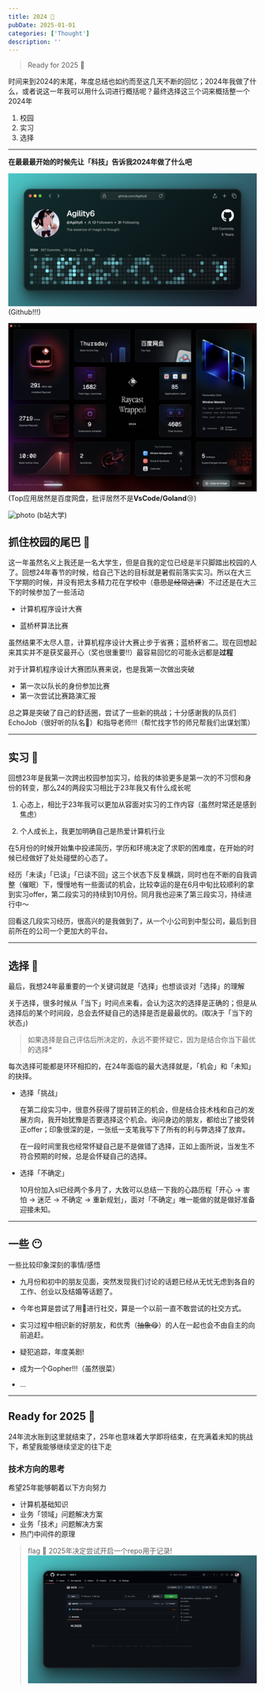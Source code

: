 ```yaml
---
title: 2024 💃
pubDate: 2025-01-01
categories: ['Thought']
description: ''
---
```


> Ready for 2025 💃

时间来到2024的末尾，年度总结也如约而至这几天不断的回忆；2024年我做了什么，或者说这一年我可以用什么词进行概括呢？最终选择这三个词来概括整一个2024年

1. 校园
2. 实习
3. 选择

---

**在最最最开始的时候先让「科技」告诉我2024年做了什么吧**

![photo](../assets/2024/01.png)
(Github!!!)

![photo](../assets/2024/03.png)
(Top应用居然是百度网盘，批评居然不是**VsCode/Goland**😢)

![photo](../assets/2024/02.png)
(b站大学)

## 抓住校园的尾巴 🎉

这一年虽然名义上我还是一名大学生，但是自我的定位已经是半只脚踏出校园的人了。回想24年春节的时候，给自己下达的目标就是暑假前落实实习。所以在大三下学期的时候，并没有把太多精力花在学校中（~~意思是经常逃课~~）不过还是在大三下的时候参加了一些活动

- 计算机程序设计大赛

- 蓝桥杯算法比赛

虽然结果不太尽人意，计算机程序设计大赛止步于省赛；蓝桥杯省二。现在回想起来其实并不是获奖最开心（奖也很重要‼️）最容易回忆的可能永远都是**过程**

对于计算机程序设计大赛团队赛来说，也是我第一次做出突破

- 第一次以队长的身份参加比赛
- 第一次尝试比赛路演汇报

总之算是突破了自己的舒适圈，尝试了一些新的挑战；十分感谢我的队员们EchoJob（很好听的队名🌱）和指导老师!!!（帮忙找字节的师兄帮我们出谋划策）

---

## 实习 💼

回想23年是我第一次跨出校园参加实习，给我的体验更多是第一次的不习惯和身份的转变，那么24的两段实习相比于23年我又有什么成长呢

1. 心态上，相比于23年我可以更加从容面对实习的工作内容（虽然时常还是感到焦虑）

2. 个人成长上，我更加明确自己是热爱计算机行业

在5月份的时候开始集中投递简历，学历和环境决定了求职的困难度，在开始的时候已经做好了处处碰壁的心态了。

经历「未读」「已读」「已读不回」这三个状态下反复横跳，同时也在不断的自我调整（催眠）下，慢慢地有一些面试的机会，比较幸运的是在6月中旬比较顺利的拿到实习offer，第二段实习的持续到10月份。同月我也迎来了第三段实习，持续进行中～

回看这几段实习经历，很高兴的是我做到了，从一个小公司到中型公司，最后到目前所在的公司一个更加大的平台。

---

## 选择 🤔

最后，我想24年最重要的一个关键词就是「选择」也想谈谈对「选择」的理解

关于选择，很多时候从「当下」时间点来看，会认为这次的选择是正确的；但是从选择后的某个时间段，总会去怀疑自己的选择是否是最最优的。(取决于「当下的状态」)

> 如果选择是自己评估后所决定的，永远不要怀疑它，因为是结合你当下最优的选择\*

每次选择可能都是环环相扣的，在24年面临的最大选择就是，「机会」和「未知」的抉择。

- 选择「挑战」

  在第二段实习中，很意外获得了提前转正的机会，但是结合技术栈和自己的发展方向，我开始犹豫是否要选择这个机会。询问身边的朋友，都给出了接受转正offer；印象很深的是，一张纸一支笔我写下了所有的利与弊选择了放弃。

  在一段时间里我也经常怀疑自己是不是做错了选择，正如上面所说，当发生不符合预期的时候，总是会怀疑自己的选择。

- 选择「不确定」

  10月份加入sl已经两个多月了，大致可以总结一下我的心路历程「开心 -> 害怕 -> 迷茫 -> 不确定 -> 重新规划」，面对「不确定」唯一能做的就是做好准备迎接未知。

---

## 一些 😶

一些比较印象深刻的事情/感悟

- 九月份和初中的朋友见面，突然发现我们讨论的话题已经从无忧无虑到各自的工作、创业以及结婚等话题了。

- 今年也算是尝试了用🍠进行社交，算是一个以前一直不敢尝试的社交方式。

- 实习过程中相识新的好朋友，和优秀（~~抽象😋~~）的人在一起也会不由自主的向前追赶。

- 疑犯追踪，年度美剧!

- 成为一个Gopher!!!（虽然很菜）

- ...

---

## Ready for 2025 💃

24年流水账到这里就结束了，25年也意味着大学即将结束，在充满着未知的挑战下，希望我能够继续坚定的往下走

### 技术方向的思考

希望25年能够朝着以下方向努力

- 计算机基础知识
- 业务「领域」问题解决方案
- 业务「技术」问题解决方案
- 热门中间件的原理

> flag 🚩 2025年决定尝试开启一个repo用于记录!
> ![photo](../assets/2024/07.png)
